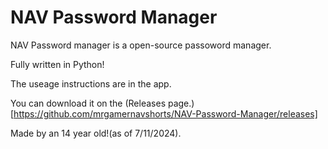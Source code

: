 # NAV Password Manager

NAV Password manager is a open-source passoword manager.

Fully written in Python!

The useage instructions are in the app.

You can download it on the (Releases page.)[https://github.com/mrgamernavshorts/NAV-Password-Manager/releases]

Made by an 14 year old!(as of 7/11/2024).
